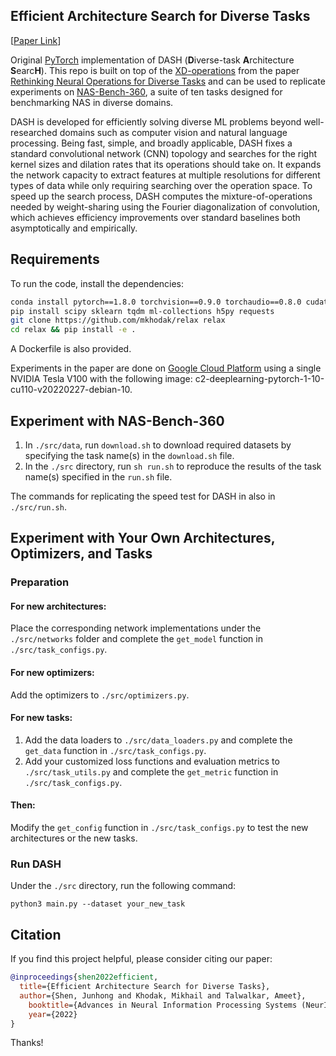 ## Efficient Architecture Search for Diverse Tasks

[[Paper Link](https://arxiv.org/abs/2204.07554)]

Original [PyTorch](https://pytorch.org/) implementation of DASH (**D**iverse-task **A**rchitecture **S**earc**H**). This repo is built on top
of the [XD-operations](https://github.com/mkhodak/relax) from the paper [Rethinking Neural Operations for Diverse Tasks](https://arxiv.org/abs/2103.15798) and can be used to 
replicate experiments on [NAS-Bench-360](https://nb360.ml.cmu.edu), a suite of ten tasks designed for benchmarking NAS in diverse domains. 

DASH is developed for efficiently solving diverse ML problems beyond well-researched domains such as computer vision and natural language processing. 
Being fast, simple, and broadly applicable, DASH fixes a standard convolutional network (CNN) topology and searches for 
the right kernel sizes and dilation rates that its operations should take on. 
It expands the network capacity to extract features at multiple resolutions for different types of data while only requiring searching over the operation space. 
To speed up the search process, DASH computes the mixture-of-operations needed by weight-sharing using the Fourier diagonalization of convolution, which achieves efficiency improvements over standard baselines both asymptotically and empirically.

## Requirements

To run the code, install the dependencies: 
```bash
conda install pytorch==1.8.0 torchvision==0.9.0 torchaudio==0.8.0 cudatoolkit=10.1 -c pytorch
pip install scipy sklearn tqdm ml-collections h5py requests
git clone https://github.com/mkhodak/relax relax
cd relax && pip install -e .
```
A Dockerfile is also provided.

Experiments in the paper are done on [Google Cloud Platform](https://cloud.google.com/) using a single NVIDIA Tesla V100 with the following image: c2-deeplearning-pytorch-1-10-cu110-v20220227-debian-10.


## Experiment with NAS-Bench-360

1. In `./src/data`, run `download.sh` to download required datasets by specifying the task name(s) in the `download.sh` file.
2. In the `./src` directory, run `sh run.sh` to reproduce the results of the task name(s) specified in the `run.sh` file.

The commands for replicating the speed test for DASH in also in `./src/run.sh`.

## Experiment with Your Own Architectures, Optimizers, and Tasks

### Preparation

#### For new architectures:
Place the corresponding network implementations under the `./src/networks` folder and complete the `get_model` function in `./src/task_configs.py`.

#### For new optimizers:
Add the optimizers to `./src/optimizers.py`.

#### For new tasks:
1. Add the data loaders to `./src/data_loaders.py` and complete the `get_data` function in `./src/task_configs.py`.
2. Add your customized loss functions and evaluation metrics to `./src/task_utils.py` and complete the `get_metric` function in `./src/task_configs.py`.

#### Then:
Modify the `get_config` function in `./src/task_configs.py` to test the new architectures or the new tasks.

### Run DASH
Under the `./src` directory, run the following command:
```
python3 main.py --dataset your_new_task
```

## Citation
If you find this project helpful, please consider citing our paper:
```bibtex
@inproceedings{shen2022efficient,
  title={Efficient Architecture Search for Diverse Tasks},
  author={Shen, Junhong and Khodak, Mikhail and Talwalkar, Ameet},
    booktitle={Advances in Neural Information Processing Systems (NeurIPS)},
    year={2022}
}
```
Thanks!
